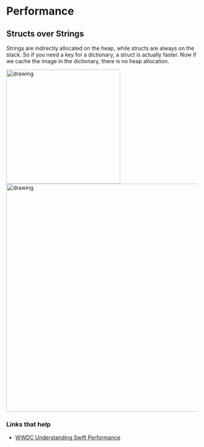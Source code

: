 # Performance

## Structs over Strings

Strings are indirectly allocated on the heap, while structs are always on the stack. So if you need a key for a dictionary, a struct is actually faster. Now if we cache the image in the dictionary, there is no heap allocation.

<img src="https://github.com/jrasmusson/ios-starter-kit/blob/master/advanced/images/string-key.png" alt="drawing" width="300"/>

<img src="https://github.com/jrasmusson/ios-starter-kit/blob/master/advanced/images/struct-over-string.png" alt="drawing" width="600"/>

### Links that help

- [WWDC Understanding Swift Performance](https://developer.apple.com/videos/play/wwdc2016/416/)



